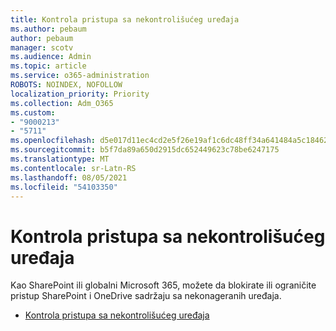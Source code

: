 ```yaml
---
title: Kontrola pristupa sa nekontrolišućeg uređaja
ms.author: pebaum
author: pebaum
manager: scotv
ms.audience: Admin
ms.topic: article
ms.service: o365-administration
ROBOTS: NOINDEX, NOFOLLOW
localization_priority: Priority
ms.collection: Adm_O365
ms.custom:
- "9000213"
- "5711"
ms.openlocfilehash: d5e017d11ec4cd2e5f26e19af1c6dc48ff34a641484a5c184625070253885354
ms.sourcegitcommit: b5f7da89a650d2915dc652449623c78be6247175
ms.translationtype: MT
ms.contentlocale: sr-Latn-RS
ms.lasthandoff: 08/05/2021
ms.locfileid: "54103350"
---
```

# <a name="control-access-from-unmanaged-devices"></a>Kontrola pristupa sa nekontrolišućeg uređaja

Kao SharePoint ili globalni Microsoft 365, možete da blokirate ili ograničite pristup SharePoint i OneDrive sadržaju sa nekonageranih uređaja.

- [Kontrola pristupa sa nekontrolišućeg uređaja](https://docs.microsoft.com/sharepoint/control-access-from-unmanaged-devices)
